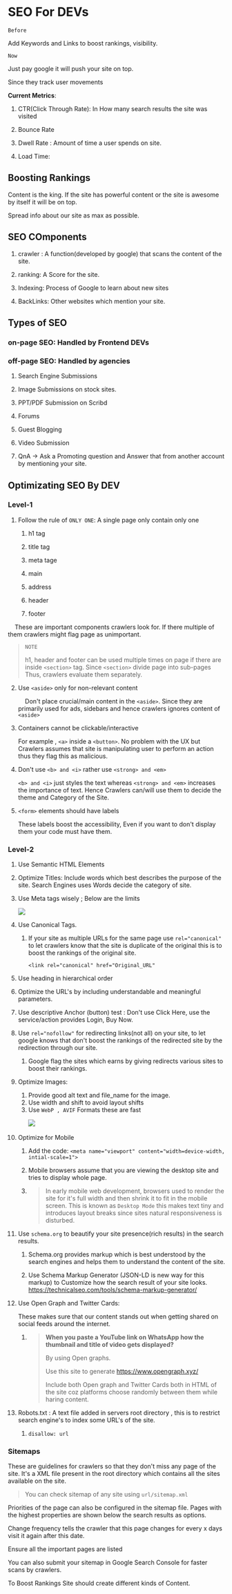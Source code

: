 # SEO For DEVs

`Before`

Add Keywords and Links to boost rankings, visibility.

`Now`

Just pay google it will push your site on top.

Since they track user movements

**Current Metrics**:

1. CTR(Click Through Rate):  In  How many search results the site was visited

2. Bounce Rate

3. Dwell Rate : Amount of time a user spends on site.

4. Load Time:  

## Boosting Rankings

Content is the king. If the site has powerful content or the site is awesome by itself it will be on top.

Spread info about our site as max as possible.

## SEO COmponents

1. crawler : A function(developed by google) that scans the content of the site.

2. ranking: A Score for the site.

3. Indexing: Process of Google to learn about new sites

4. BackLinks:  Other websites which mention your site.

## Types of SEO

### on-page SEO:  Handled by Frontend DEVs

### off-page SEO: Handled by agencies

1. Search Engine Submissions

2. Image Submissions on stock sites.

3. PPT/PDF Submission on Scribd

4. Forums

5. Guest Blogging

6. Video Submission 

7. QnA -> Ask a Promoting question and Answer that from another account by mentioning your site.

## Optimizating SEO By DEV

### Level-1

1. Follow the rule of `ONLY ONE`:  A single page only contain only one
   
   1. h1 tag
   
   2. title tag
   
   3. meta tage
   
   4. main
   
   5. address
   
   6. header
   
   7. footer

    These are important components crawlers look for. If there multiple of        them crawlers might flag page as unimportant.

> `NOTE`
> 
> h1, header and footer can be used multiple times  on page if there are inside `<section>` tag. Since `<section>` divide page into sub-pages Thus, crawlers evaluate them separately.

2. Use `<aside>` only for non-relevant content
   
       Don't place crucial/main content in the `<aside>`. Since they are primarily used for ads, sidebars and hence crawlers ignores content of `<aside>`

3. Containers cannot be clickable/interactive
   
   For example , `<a>` inside a `<button>`. No problem with the UX but Crawlers assumes that site is manipulating user to perform an action thus they flag this as malicious.

4. Don't use `<b> and <i>` rather use `<strong> and <em>`
   
   `<b> and <i>` just styles the text whereas  `<strong> and <em>` increases the importance of text. Hence Crawlers can/will use them to decide the theme and Category of the Site.

5. `<form>`  elements should have labels 
   
   These labels boost the accessibility, Even if you want to don't display them your code must have them.

### Level-2

1. Use Semantic HTML Elements

2. Optimize Titles: Include words which best describes the purpose of the site. Search Engines uses Words decide the category of site. 

3. Use Meta tags wisely ; Below are the limits
   
   ![](C:\Users\ADMIN\AppData\Roaming\marktext\images\2025-08-25-23-44-15-image.png)

4. Use Canonical Tags.
   
   1. If your site as multiple URLs for the same page use `rel="canonical"` to let crawlers know that the site is duplicate of the original this is to boost the rankings of the original site.
      
      `<link rel="canonical" href="Original_URL"`

5. Use heading in hierarchical order 
6. Optimize the URL's by including understandable and meaningful parameters.
7. Use descriptive Anchor (button) test : Don't use Click Here, use the service/action provides Login, Buy Now. 
8. Use `rel="nofollow"` for redirecting links(not all) on your site, to let google knows that don't boost the rankings of the redirected site by the redirection through our site.
   1. Google flag the sites which earns by  giving redirects various sites to boost their rankings.
9. Optimize Images:  
   1. Provide good alt text and file_name for the image.
   2. Use width and shift to avoid layout shifts
   3. Use `WebP , AVIF` Formats these are fast

            ![](https://photutorial.com/wp-content/uploads/2022/10/image-format-size-comparison-graph-648x486.png)



10. Optimize for Mobile
    
    1. Add the code: `<meta name="viewport" content="width=device-width, intial-scale=1">`
    
    2. Mobile browsers assume that you are viewing the desktop site and tries to display whole page. 
    
    3. > In early mobile web development,  browsers used to render the site for it's full width and then shrink it to fit in the mobile screen. This is known as `Desktop Mode` this makes text tiny and introduces layout breaks since sites natural responsiveness is disturbed.

11. Use `schema.org` to beautify your site presence(rich results) in the search results.
    
    1. Schema.org provides markup which is best understood by the search engines and helps them to understand the content of the site. 
    
    2. Use Schema Markup Generator (JSON-LD is new way for this markup) to Customize how the search result of your site looks. https://technicalseo.com/tools/schema-markup-generator/

12. Use Open Graph and Twitter Cards: 
    
    These makes sure that our content stands out when getting shared on social feeds around the internet.
    
    1. > **When you paste a YouTube link on WhatsApp how the thumbnail and title of video gets displayed?**
       > 
       > By using Open graphs.  
       > 
       > Use this site to generate https://www.opengraph.xyz/
       > 
       > Include both Open graph and Twitter Cards both in HTML of the site coz platforms choose randomly between them while haring content.

13. Robots.txt :  A text file added in servers root directory , this is to restrict search engine's to index some URL's of the site.
    
    1. `disallow: url`



### Sitemaps

These are guidelines for crawlers so that they don't miss any page of the site. It's a XML file present in the root directory  which contains all the sites available on the site.

> You can check sitemap of any site using `url/sitemap.xml`

Priorities of the page can also be configured in the sitemap file. Pages with the highest properties are shown below the search results as options.

Change frequency tells the crawler that this page changes for every x days visit it again after this date.



Ensure all the important pages are listed 

You can also submit your sitemap in Google Search Console for faster scans by crawlers.



To Boost Rankings Site should create different kinds of Content.


